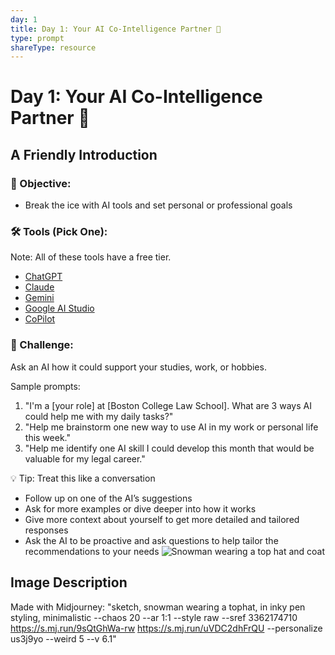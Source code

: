```yaml
---
day: 1
title: Day 1: Your AI Co-Intelligence Partner 🤝
type: prompt
shareType: resource
---
```

# Day 1: Your AI Co-Intelligence Partner 🤝
## A Friendly Introduction

### 🎯 Objective: 
- Break the ice with AI tools and set personal or professional goals

### 🛠️ Tools (Pick One): 
Note: All of these tools have a free tier.
- [ChatGPT](https://chatgpt.com)
- [Claude](https://claude.ai)
- [Gemini](https://gemini.google.com)
- [Google AI Studio](https://aistudio.google.com)
- [CoPilot](https://copilot.microsoft.com)

### 📝 Challenge:
Ask an AI how it could support your studies, work, or hobbies. 

Sample prompts:
1. "I'm a [your role] at [Boston College Law School]. What are 3 ways AI could help me with my daily tasks?"
2. "Help me brainstorm one new way to use AI in my work or personal life this week."
3. "Help me identify one AI skill I could develop this month that would be valuable for my legal career."

💡 Tip: Treat this like a conversation 
- Follow up on one of the AI’s suggestions 
- Ask for more examples or dive deeper into how it works
- Give more context about yourself to get more detailed and tailored responses
- Ask the AI to be proactive and ask questions to help tailor the recommendations to your needs
![Snowman wearing a top hat and coat](https://res.cloudinary.com/dt5ug8amw/image/upload/v1733231221/Snowman.jpg)
## Image Description
Made with Midjourney: "sketch, snowman wearing a tophat, in inky pen styling, minimalistic --chaos 20 --ar 1:1 --style raw --sref 3362174710 https://s.mj.run/9sQtGhWa-rw https://s.mj.run/uVDC2dhFrQU --personalize us3j9yo --weird 5 --v 6.1"